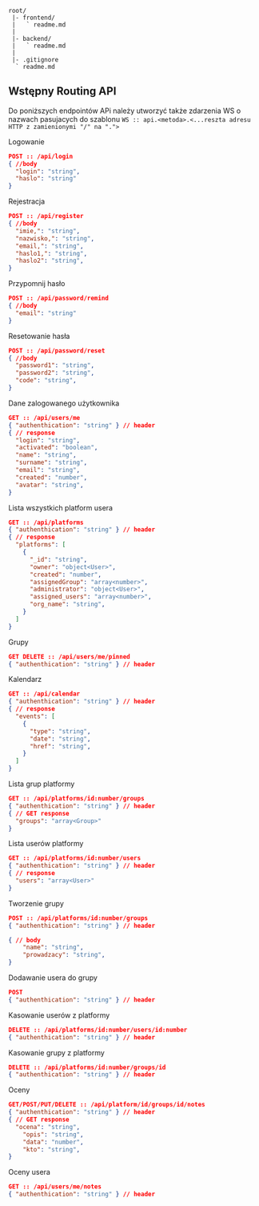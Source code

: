 ```
root/
 |- frontend/
 |   ` readme.md
 |
 |- backend/
 |   ` readme.md
 |
 |- .gitignore
  ` readme.md
```



## Wstępny Routing API



Do poniższych endpointów APi
należy utworzyć także zdarzenia WS o nazwach pasujacych do szablonu
`WS :: api.<metoda>.<...reszta adresu HTTP z zamienionymi "/" na ".">`

Logowanie
```json
POST :: /api/login
{ //body 
  "login": "string",
  "haslo": "string"
} 
```

Rejestracja
```json
POST :: /api/register
{ //body 
  "imie,": "string",
  "nazwisko,": "string",
  "email,": "string",
  "haslo1,": "string",
  "haslo2": "string",
}
```

Przypomnij hasło
```json
POST :: /api/password/remind
{ //body 
  "email": "string"
}
```

Resetowanie hasła
```json
POST :: /api/password/reset
{ //body 
  "password1": "string",
  "password2": "string",
  "code": "string",
} 
```

Dane zalogowanego użytkownika
```json
GET :: /api/users/me
{ "authenthication": "string" } // header
{ // response
  "login": "string",
  "activated": "boolean",
  "name": "string",
  "surname": "string",
  "email": "string",
  "created": "number",
  "avatar": "string",
}
```

Lista wszystkich platform usera
```json
GET :: /api/platforms
{ "authenthication": "string" } // header
{ // response
  "platforms": [
    {
      "_id": "string",
      "owner": "object<User>",
      "created": "number",
      "assignedGroup": "array<number>",
      "administrator": "object<User>",
      "assigned_users": "array<number>",
      "org_name": "string",
    }
  ]
}
```

Grupy
```json
GET DELETE :: /api/users/me/pinned
{ "authenthication": "string" } // header
```

Kalendarz
```json
GET :: /api/calendar
{ "authenthication": "string" } // header
{ // response
  "events": [
    {
      "type": "string",
      "date": "string",
      "href": "string",
    }
  ]
}
```

Lista grup platformy
```json
GET :: /api/platforms/id:number/groups
{ "authenthication": "string" } // header
{ // GET response
  "groups": "array<Group>"
}
```

Lista userów platformy
```json
GET :: /api/platforms/id:number/users
{ "authenthication": "string" } // header
{ // response
  "users": "array<User>"
}
```

Tworzenie grupy
```json
POST :: /api/platforms/id:number/groups
{ "authenthication": "string" } // header

{ // body
	"name": "string",
	"prowadzacy": "string",
}
```

Dodawanie usera do grupy
```json
POST
{ "authenthication": "string" } // header
```

Kasowanie userów z platformy
```json
DELETE :: /api/platforms/id:number/users/id:number
{ "authenthication": "string" } // header
```

Kasowanie grupy z platformy
```json
DELETE :: /api/platforms/id:number/groups/id
{ "authenthication": "string" } // header
```

Oceny
```json
GET/POST/PUT/DELETE :: /api/platform/id/groups/id/notes
{ "authenthication": "string" } // header
{ // GET response
  "ocena": "string",
	"opis": "string",
	"data": "number",
	"kto": "string",
}
```

Oceny usera
```json
GET :: /api/users/me/notes
{ "authenthication": "string" } // header
```